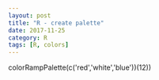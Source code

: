 ```yaml
---
layout: post
title: "R - create palette"
date: 2017-11-25
category: R
tags: [R, colors]
---
```


colorRampPalette(c('red','white','blue'))(12))

